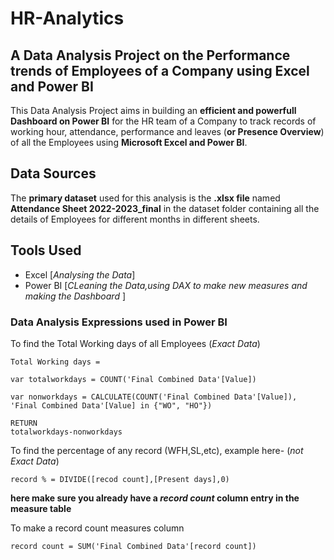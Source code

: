# HR-Analytics
## A Data Analysis Project on the Performance trends of Employees of a Company using Excel and Power BI
This Data Analysis Project aims in building an **efficient and powerfull Dashboard on Power BI** for the HR team of a Company to track records of working hour, attendance, performance and leaves (**or Presence Overview**) of all the Employees using **Microsoft Excel and Power BI**.

## Data Sources
The **primary dataset** used for this analysis is the **.xlsx file** named **Attendance Sheet 2022-2023_final** in the dataset folder containing all the details of Employees for different months in different sheets. 

## Tools Used
- Excel [_Analysing the Data_]
- Power BI [_CLeaning the Data,using DAX to make new measures and making the Dashboard_ ]


### Data Analysis Expressions used in Power BI

To find the Total Working days of all Employees (_Exact Data_)
```
Total Working days = 

var totalworkdays = COUNT('Final Combined Data'[Value])

var nonworkdays = CALCULATE(COUNT('Final Combined Data'[Value]), 'Final Combined Data'[Value] in {"WO", "HO"})

RETURN 
totalworkdays-nonworkdays
```

To find the percentage of any record (WFH,SL,etc), example here-
(_not Exact Data_)
```
record % = DIVIDE([recod count],[Present days],0)
```
**here make sure you already have a _record count_ column entry in the measure table**

To make a record count measures column 
```
record count = SUM('Final Combined Data'[record count])
```
